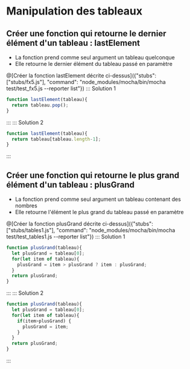 # Manipulation des tableaux

## Créer une fonction qui retourne le dernier élément d'un tableau : lastElement
- La fonction prend comme seul argument un tableau quelconque
- Elle retourne le dernier élément du tableau passé en paramètre

@[Créer la fonction lastElement décrite ci-dessus]({"stubs": ["stubs/fx5.js"], "command": "node_modules/mocha/bin/mocha test/test_fx5.js --reporter list"})
::: Solution 1
```js
function lastElement(tableau){
  return tableau.pop();
}
```
:::
::: Solution 2
```js
function lastElement(tableau){
  return tableau[tableau.length-1];
}
```
:::

## Créer une fonction qui retourne le plus grand élément d'un tableau : plusGrand
- La fonction prend comme seul argument un tableau contenant des nombres
- Elle retourne l'élément le plus grand du tableau passé en paramètre

@[Créer la fonction plusGrand décrite ci-dessus]({"stubs": ["stubs/tables1.js"], "command": "node_modules/mocha/bin/mocha test/test_tables1.js --reporter list"})
::: Solution 1
```js
function plusGrand(tableau){
  let plusGrand = tableau[0];
  for(let item of tableau){
    plusGrand = item > plusGrand ? item : plusGrand;
  }
  return plusGrand;
}
```
:::
::: Solution 2
```js
function plusGrand(tableau){
  let plusGrand = tableau[0];
  for(let item of tableau){
    if(item>plusGrand) {
      plusGrand = item;
    }
  }
  return plusGrand;
}
```
:::
